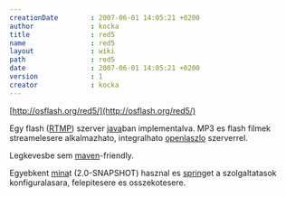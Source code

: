 ```yaml
---
creationDate        : 2007-06-01 14:05:21 +0200 
author              : kocka 
title               : red5 
name                : red5 
layout              : wiki 
path                : red5 
date                : 2007-06-01 14:05:21 +0200 
version             : 1 
creator             : kocka 
---
```

[http://osflash.org/red5/](http://osflash.org/red5/)

Egy flash ([RTMP](rtmp.html)) szerver [java](java.html)ban implementalva. MP3 es flash filmek streamelesere alkalmazhato, integralhato [openlaszlo](openlaszlo.html) szerverrel.

Legkevesbe sem [maven](maven.html)-friendly.

Egyebkent [mina](mina.html)t (2.0-SNAPSHOT) hasznal es [spring](spring.html)et a szolgaltatasok konfiguralasara, felepitesere es osszekotesere.
